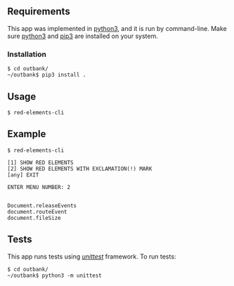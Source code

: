 ## Requirements
This app was implemented in [python3](https://www.python.org/), and it is run by command-line. Make sure [python3](https://www.python.org/) and [pip3](https://pypi.org/project/pip/) are installed 
on your system.
### Installation

    $ cd outbank/
    ~/outbank$ pip3 install .

## Usage

    $ red-elements-cli
## Example


    $ red-elements-cli
    
    [1] SHOW RED ELEMENTS
    [2] SHOW RED ELEMENTS WITH EXCLAMATION(!) MARK
    [any] EXIT

    ENTER MENU NUMBER: 2
    
    
    Document.releaseEvents
    document.routeEvent
    document.fileSize

## Tests
This app runs tests using _[unittest](https://docs.python.org/3/library/unittest.html)_ framework. To run tests:

    $ cd outbank/
    ~/outbank$ python3 -m unittest
